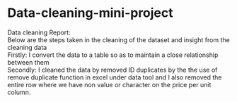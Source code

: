 # Data-cleaning-mini-project
Data cleaning
Report:					
Below are the steps taken in the cleaning of the dataset and insight from the cleaning data					
Firstly: I convert the data to a table so as to maintain a close relationship between them					
Secondly: I cleaned the data by removed ID duplicates by the the use of remove duplicate function in excel under data tool and I also removed the entire row where we have non value or character on the price per unit column. 					


